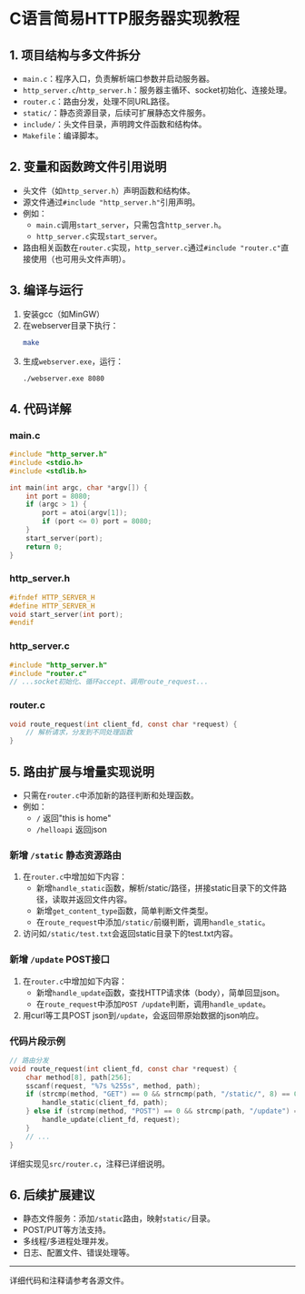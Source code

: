 # C语言简易HTTP服务器实现教程

## 1. 项目结构与多文件拆分

- `main.c`：程序入口，负责解析端口参数并启动服务器。
- `http_server.c`/`http_server.h`：服务器主循环、socket初始化、连接处理。
- `router.c`：路由分发，处理不同URL路径。
- `static/`：静态资源目录，后续可扩展静态文件服务。
- `include/`：头文件目录，声明跨文件函数和结构体。
- `Makefile`：编译脚本。

## 2. 变量和函数跨文件引用说明

- 头文件（如`http_server.h`）声明函数和结构体。
- 源文件通过`#include "http_server.h"`引用声明。
- 例如：
  - `main.c`调用`start_server`，只需包含`http_server.h`。
  - `http_server.c`实现`start_server`。
- 路由相关函数在`router.c`实现，`http_server.c`通过`#include "router.c"`直接使用（也可用头文件声明）。

## 3. 编译与运行

1. 安装gcc（如MinGW）
2. 在webserver目录下执行：
   ```sh
   make
   ```
3. 生成`webserver.exe`，运行：
   ```sh
   ./webserver.exe 8080
   ```

## 4. 代码详解

### main.c
```c
#include "http_server.h"
#include <stdio.h>
#include <stdlib.h>

int main(int argc, char *argv[]) {
    int port = 8080;
    if (argc > 1) {
        port = atoi(argv[1]);
        if (port <= 0) port = 8080;
    }
    start_server(port);
    return 0;
}
```

### http_server.h
```c
#ifndef HTTP_SERVER_H
#define HTTP_SERVER_H
void start_server(int port);
#endif
```

### http_server.c
```c
#include "http_server.h"
#include "router.c"
// ...socket初始化、循环accept、调用route_request...
```

### router.c
```c
void route_request(int client_fd, const char *request) {
    // 解析请求，分发到不同处理函数
}
```


## 5. 路由扩展与增量实现说明

- 只需在`router.c`中添加新的路径判断和处理函数。
- 例如：
  - `/` 返回"this is home"
  - `/helloapi` 返回json

### 新增 `/static` 静态资源路由
1. 在`router.c`中增加如下内容：
   - 新增`handle_static`函数，解析/static/路径，拼接static目录下的文件路径，读取并返回文件内容。
   - 新增`get_content_type`函数，简单判断文件类型。
   - 在`route_request`中添加`/static/`前缀判断，调用`handle_static`。
2. 访问如`/static/test.txt`会返回static目录下的test.txt内容。

### 新增 `/update` POST接口
1. 在`router.c`中增加如下内容：
   - 新增`handle_update`函数，查找HTTP请求体（body），简单回显json。
   - 在`route_request`中添加`POST /update`判断，调用`handle_update`。
2. 用curl等工具POST json到`/update`，会返回带原始数据的json响应。

### 代码片段示例
```c
// 路由分发
void route_request(int client_fd, const char *request) {
    char method[8], path[256];
    sscanf(request, "%7s %255s", method, path);
    if (strcmp(method, "GET") == 0 && strncmp(path, "/static/", 8) == 0) {
        handle_static(client_fd, path);
    } else if (strcmp(method, "POST") == 0 && strcmp(path, "/update") == 0) {
        handle_update(client_fd, request);
    }
    // ...
}
```

详细实现见`src/router.c`，注释已详细说明。

## 6. 后续扩展建议
- 静态文件服务：添加`/static`路由，映射`static/`目录。
- POST/PUT等方法支持。
- 多线程/多进程处理并发。
- 日志、配置文件、错误处理等。

---

详细代码和注释请参考各源文件。
